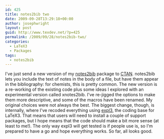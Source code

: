 ```yaml
---
id: 425
title: notes2bib two
date: 2009-09-28T13:29:18+00:00
author: josephwright
layout: post
guid: http://www.texdev.net/?p=425
permalink: /2009/09/28/notes2bib-two/
categories:
  - LaTeX3
  - Packages
tags:
  - notes2bib
---
```

I've just send a new version of my <a title="Integrating notes into the bibliography" href="http://ctan.org/pkg/notes2bib">notes2bib</a> package to <a title="The Comprehensive TeX Archive Network" href="http://www.ctan.org">CTAN</a>. notes2bib lets you include the text of notes in the body of a file, but have them appear in the bibliography: for chemists, this is pretty common. The new version is a re-working of the existing code plus some ideas I explored with an experimental version called xnotes2bib. I've re-jigged the options to make them more descriptive, and some of the macros have been renamed. My original choices were not always the best. The biggest change, though, is internally, where I've recoded everything using <a title="The expl3 bundle: Low-level LaTeX3 programming conventions" href="http://ctan.org/pkg/l3kernel">expl3</a>, the coding base for LaTeX3. That means that users will need to install a couple of support packages, but I hope means that the code should make a bit more sense (at least to me!). The only way expl3 will get tested is if people use is, so I'm prepared to have a go and hope everything works. So far, all looks good.
